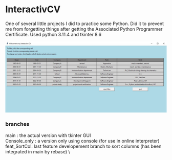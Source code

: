 # InteractivCV
One of several little projects I did to practice some Python. Did it to prevent me from forgetting things after getting the Associated Python Programmer Certificate.
Used python 3.11.4 and tkinter 8.6

![Alt Text](/docs/pics/screenshot.JPG?raw=true "screenshot")

### branches
main : the actual version with tkinter GUI \
Console_only : a version only using console (for use in online interpreter) \
feat_SortCol: last feature developement branch to sort columns (has been integrated in main by rebase) \

